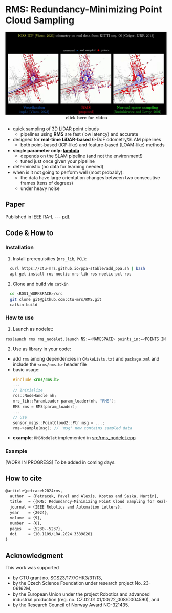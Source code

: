 # RMS: Redundancy-Minimizing Point Cloud Sampling

[![RMS](./fig/snapshot.jpg)](https://www.youtube.com/watch?v=Y9ZlRrX1UBY)

  * quick sampling of 3D LiDAR point clouds
    * pipelines using **RMS** are fast (low latency) and accurate
  * designed for **real-time LiDAR-based** 6-DoF odometry/SLAM pipelines
    * both point-based (ICP-like) and feature-based (LOAM-like) methods 
  * **single parameter only: [lambda](https://github.com/ctu-mrs/RMS/blob/master/config/default.yaml)**
    * depends on the SLAM pipeline (and not the environment!)
    * tuned just once given your pipeline
  * deterministic (no data for learning needed) 
  * when is it not going to perform well (most probably):
    * the data have large orientation changes between two consecutive frames (tens of degrees)
    * under heavy noise

## Paper
Published in IEEE RA-L --- [pdf](https://arxiv.org/pdf/2312.07337.pdf).

## Code & How to

### Installation
1) Install prerequisities (`mrs_lib`, `PCL`):
```bash
  curl https://ctu-mrs.github.io/ppa-stable/add_ppa.sh | bash
  apt-get install ros-noetic-mrs-lib ros-noetic-pcl-ros
```
2) Clone and build via `catkin`
```bash
  cd <ROS1_WORKSPACE>/src
  git clone git@github.com:ctu-mrs/RMS.git
  catkin build
```

### How to use
1) Launch as nodelet:
```bash
roslaunch rms rms_nodelet.launch NS:=<NAMESPACE> points_in:=<POINTS IN TOPIC> points_out:=<POINTS OUT TOPIC>
```
2) Use as library in your code:
  - add `rms` among dependencies in `CMakeLists.txt` and `package.xml` and include the `<rms/rms.h>` header file
  - basic usage:
    ```cpp
    #include <rms/rms.h>
    ...
    // Initialize
    ros::NodeHandle nh;
    mrs_lib::ParamLoader param_loader(nh, "RMS");
    RMS rms = RMS(param_loader);
    ...
    // Use
    sensor_msgs::PointCloud2::Ptr msg = ...;
    rms->sample(msg); // 'msg' now contains sampled data
    ```
  - **example**: `RMSNodelet` implemented in [src/rms_nodelet.cpp](https://github.com/ctu-mrs/RMS/blob/master/src/rms_nodelet.cpp)

### Example
[WORK IN PROGRESS] To be added in coming days.

## How to cite
```tex
@article{petracek2024rms,
  author  = {Petracek, Pavel and Alexis, Kostas and Saska, Martin},
  title   = {{RMS: Redundancy-Minimizing Point Cloud Sampling for Real-Time Pose Estimation}},
  journal = {IEEE Robotics and Automation Letters},
  year    = {2024},
  volume  = {9},
  number  = {6},
  pages   = {5230--5237},
  doi     = {10.1109/LRA.2024.3389820}
}
```

## Acknowledgment
This work was supported
- by CTU grant no. SGS23/177/OHK3/3T/13,
- by the Czech Science Foundation under research project No. 23-06162M,
- by the European Union under the project Robotics and advanced industrial production (reg. no. CZ.02.01.01/00/22_008/0004590), and
- by the Research Council of Norway Award NO-321435.
